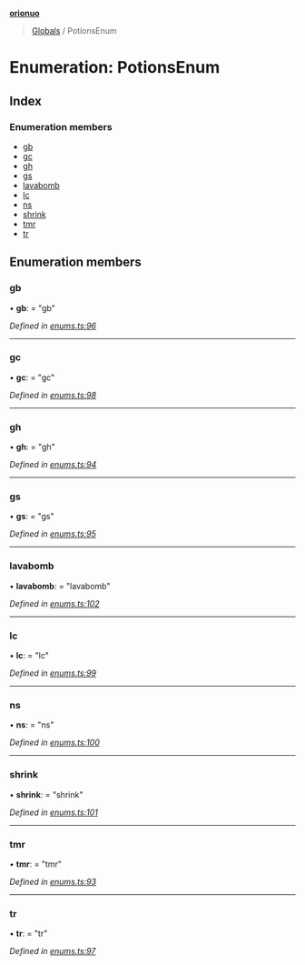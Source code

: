 **[orionuo](../README.md)**

> [Globals](../globals.md) / PotionsEnum

# Enumeration: PotionsEnum

## Index

### Enumeration members

* [gb](potionsenum.md#gb)
* [gc](potionsenum.md#gc)
* [gh](potionsenum.md#gh)
* [gs](potionsenum.md#gs)
* [lavabomb](potionsenum.md#lavabomb)
* [lc](potionsenum.md#lc)
* [ns](potionsenum.md#ns)
* [shrink](potionsenum.md#shrink)
* [tmr](potionsenum.md#tmr)
* [tr](potionsenum.md#tr)

## Enumeration members

### gb

•  **gb**:  = "gb"

*Defined in [enums.ts:96](https://github.com/msviha/orionuo/blob/bbe2852/src/enums.ts#L96)*

___

### gc

•  **gc**:  = "gc"

*Defined in [enums.ts:98](https://github.com/msviha/orionuo/blob/bbe2852/src/enums.ts#L98)*

___

### gh

•  **gh**:  = "gh"

*Defined in [enums.ts:94](https://github.com/msviha/orionuo/blob/bbe2852/src/enums.ts#L94)*

___

### gs

•  **gs**:  = "gs"

*Defined in [enums.ts:95](https://github.com/msviha/orionuo/blob/bbe2852/src/enums.ts#L95)*

___

### lavabomb

•  **lavabomb**:  = "lavabomb"

*Defined in [enums.ts:102](https://github.com/msviha/orionuo/blob/bbe2852/src/enums.ts#L102)*

___

### lc

•  **lc**:  = "lc"

*Defined in [enums.ts:99](https://github.com/msviha/orionuo/blob/bbe2852/src/enums.ts#L99)*

___

### ns

•  **ns**:  = "ns"

*Defined in [enums.ts:100](https://github.com/msviha/orionuo/blob/bbe2852/src/enums.ts#L100)*

___

### shrink

•  **shrink**:  = "shrink"

*Defined in [enums.ts:101](https://github.com/msviha/orionuo/blob/bbe2852/src/enums.ts#L101)*

___

### tmr

•  **tmr**:  = "tmr"

*Defined in [enums.ts:93](https://github.com/msviha/orionuo/blob/bbe2852/src/enums.ts#L93)*

___

### tr

•  **tr**:  = "tr"

*Defined in [enums.ts:97](https://github.com/msviha/orionuo/blob/bbe2852/src/enums.ts#L97)*
